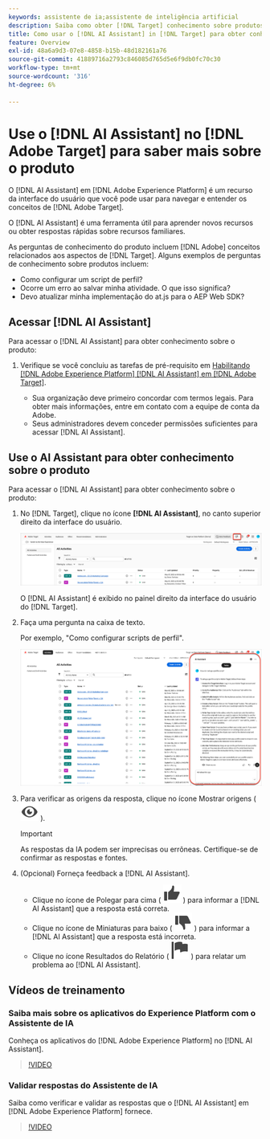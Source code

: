 ```yaml
---
keywords: assistente de ia;assistente de inteligência artificial
description: Saiba como obter [!DNL Target] conhecimento sobre produtos com [!DNL AI Assistant].
title: Como usar o [!DNL AI Assistant] in [!DNL Target] para obter conhecimento sobre o produto?
feature: Overview
exl-id: 48a6a9d3-07e8-4858-b15b-48d182161a76
source-git-commit: 41889716a2793c846085d765d5e6f9db0fc70c30
workflow-type: tm+mt
source-wordcount: '316'
ht-degree: 6%

---
```


# Use o [!DNL AI Assistant] no [!DNL Adobe Target] para saber mais sobre o produto

O [!DNL AI Assistant] em [!DNL Adobe Experience Platform] é um recurso da interface do usuário que você pode usar para navegar e entender os conceitos de [!DNL Adobe Target].

O [!DNL AI Assistant] é uma ferramenta útil para aprender novos recursos ou obter respostas rápidas sobre recursos familiares.

As perguntas de conhecimento do produto incluem [!DNL Adobe] conceitos relacionados aos aspectos de [!DNL Target]. Alguns exemplos de perguntas de conhecimento sobre produtos incluem:

* Como configurar um script de perfil?
* Ocorre um erro ao salvar minha atividade. O que isso significa? 
* Devo atualizar minha implementação do at.js para o AEP Web SDK?

## Acessar [!DNL AI Assistant]

Para acessar o [!DNL AI Assistant] para obter conhecimento sobre o produto:

1. Verifique se você concluiu as tarefas de pré-requisito em [Habilitando [!DNL Adobe Experience Platform] [!DNL AI Assistant] em [!DNL Adobe Target]](/help/main/c-intro/enabling-ai-assistant.md).

   * Sua organização deve primeiro concordar com termos legais. Para obter mais informações, entre em contato com a equipe de conta da Adobe.
   * Seus administradores devem conceder permissões suficientes para acessar [!DNL AI Assistant].

## Use o AI Assistant para obter conhecimento sobre o produto

Para acessar o [!DNL AI Assistant] para obter conhecimento sobre o produto:

1. No [!DNL Target], clique no ícone **[!DNL AI Assistant]**, no canto superior direito da interface do usuário.

   ![Ícone do Assistente de IA](/help/main/c-intro/assets/ai-assistant-icon.png)

   O [!DNL AI Assistant] é exibido no painel direito da interface do usuário do [!DNL Target].

1. Faça uma pergunta na caixa de texto.

   Por exemplo, &quot;Como configurar scripts de perfil&quot;.

   ![Assistente de IA com resposta](/help/main/c-intro/assets/ai-assistant-answer.png)

1. Para verificar as origens da resposta, clique no ícone Mostrar origens ( ![ícone Mostrar origens](/help/main/assets/icons/Visibility.svg) ).

   >[!IMPORTANT]
   >
   >As respostas da IA podem ser imprecisas ou errôneas. Certifique-se de confirmar as respostas e fontes.

1. (Opcional) Forneça feedback a [!DNL AI Assistant].

   * Clique no ícone de Polegar para cima ( ![ícone de Polegar para cima](/help/main/assets/icons/ThumbUp.svg) ) para informar a [!DNL AI Assistant] que a resposta está correta.
   * Clique no ícone de Miniaturas para baixo ( ![ícone de Miniaturas para baixo](/help/main/assets/icons/ThumbDown.svg) ) para informar a [!DNL AI Assistant] que a resposta está incorreta.
   * Clique no ícone Resultados do Relatório ( ![Ícone de resultados do relatório](/help/main/assets/icons/Flag.svg) ) para relatar um problema ao [!DNL AI Assistant].

## Vídeos de treinamento

### Saiba mais sobre os aplicativos do Experience Platform com o Assistente de IA

Conheça os aplicativos do [!DNL Adobe Experience Platform] no [!DNL AI Assistant].

>[!VIDEO](https://video.tv.adobe.com/v/3441029/?learn=on&#x26;enablevpops&captions=por_br)

### Validar respostas do Assistente de IA

Saiba como verificar e validar as respostas que o [!DNL AI Assistant] em [!DNL Adobe Experience Platform] fornece.

>[!VIDEO](https://video.tv.adobe.com/v/3441744/?learn=on&#x26;enablevpops&captions=por_br)
